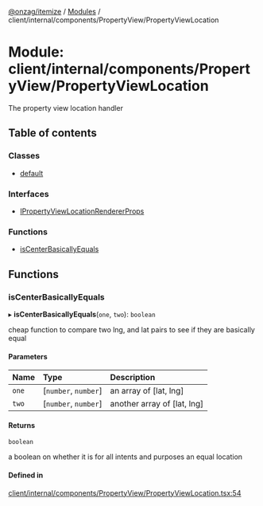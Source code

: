 [@onzag/itemize](../README.md) / [Modules](../modules.md) / client/internal/components/PropertyView/PropertyViewLocation

# Module: client/internal/components/PropertyView/PropertyViewLocation

The property view location handler

## Table of contents

### Classes

- [default](../classes/client_internal_components_PropertyView_PropertyViewLocation.default.md)

### Interfaces

- [IPropertyViewLocationRendererProps](../interfaces/client_internal_components_PropertyView_PropertyViewLocation.IPropertyViewLocationRendererProps.md)

### Functions

- [isCenterBasicallyEquals](client_internal_components_PropertyView_PropertyViewLocation.md#iscenterbasicallyequals)

## Functions

### isCenterBasicallyEquals

▸ **isCenterBasicallyEquals**(`one`, `two`): `boolean`

cheap function to compare two lng, and lat pairs to see
if they are basically equal

#### Parameters

| Name | Type | Description |
| :------ | :------ | :------ |
| `one` | [`number`, `number`] | an array of [lat, lng] |
| `two` | [`number`, `number`] | another array of [lat, lng] |

#### Returns

`boolean`

a boolean on whether it is for all intents and purposes an equal location

#### Defined in

[client/internal/components/PropertyView/PropertyViewLocation.tsx:54](https://github.com/onzag/itemize/blob/73e0c39e/client/internal/components/PropertyView/PropertyViewLocation.tsx#L54)
